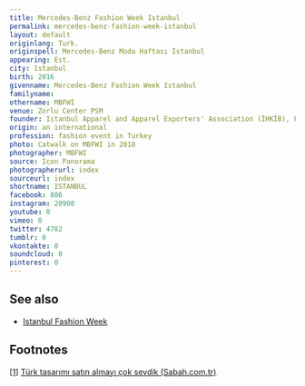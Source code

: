```yaml
---
title: Mercedes-Benz Fashion Week Istanbul
permalink: mercedes-benz-fashion-week-istanbul
layout: default
originlang: Turk.
originspell: Mercedes-Benz Moda Haftası İstanbul
appearing: Est.
city: Istanbul
birth: 2016
givenname: Mercedes-Benz Fashion Week Istanbul
familyname:
othername: MBFWI
venue: Zorlu Center PSM
founder: Istanbul Apparel and Apparel Exporters' Association (İHKİB), Fashion Designers Association (MTD), United Brands Association (BMD) and İstanbul Moda, Academy (IMA)
origin: an international
profession: fashion event in Turkey
photo: Catwalk on MBFWI in 2018
photographer: MBFWI
source: Icon Panorama
photographerurl: index
sourceurl: index
shortname: ISTANBUL
facebook: 806
instagram: 20900
youtube: 0
vimeo: 0
twitter: 4782
tumblr: 0
vkontakte: 0
soundcloud: 0
pinterest: 0
---
```


## See also

+ [Istanbul Fashion Week](istanbul-fashion-week)

## Footnotes

[[1]](#a1) <span id="f1"></span> [Türk tasarımı satın almayı çok sevdik (Sabah.com.tr)](https://www.sabah.com.tr/cumartesi/2018/12/01/turk-tasarimi-satin-almayi-cok-sevdik)
